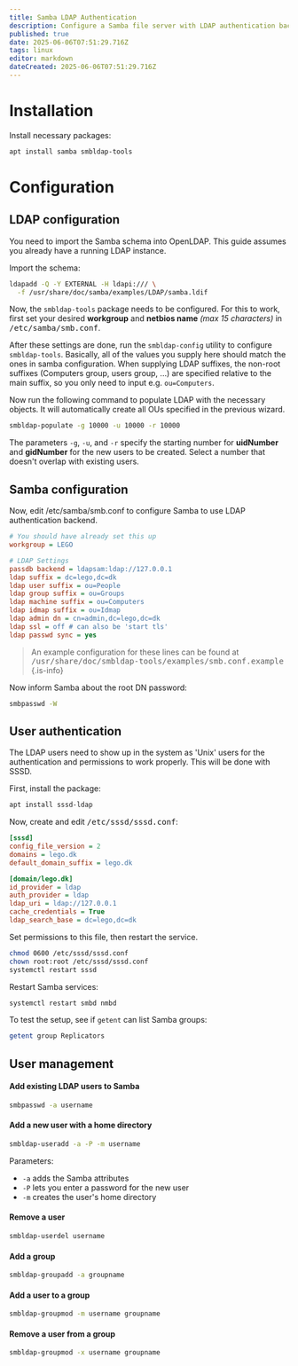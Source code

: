 ```yaml
---
title: Samba LDAP Authentication
description: Configure a Samba file server with LDAP authentication backend
published: true
date: 2025-06-06T07:51:29.716Z
tags: linux
editor: markdown
dateCreated: 2025-06-06T07:51:29.716Z
---
```


# Installation

Install necessary packages:

```bash
apt install samba smbldap-tools
```

# Configuration

## LDAP configuration

You need to import the Samba schema into OpenLDAP. This guide assumes you already have a running LDAP instance.

Import the schema:

```bash
ldapadd -Q -Y EXTERNAL -H ldapi:/// \
  -f /usr/share/doc/samba/examples/LDAP/samba.ldif
```

Now, the `smbldap-tools` package needs to be configured. For this to work, first set your desired **workgroup** and **netbios name** *(max 15 characters)* in <kbd>/etc/samba/smb.conf</kbd>.

After these settings are done, run the `smbldap-config` utility to configure `smbldap-tools`. Basically, all of the values you supply here should match the ones in samba configuration. When supplying LDAP suffixes, the non-root suffixes (Computers group, users group, ...) are specified relative to the main suffix, so you only need to input e.g. `ou=Computers`.

Now run the following command to populate LDAP with the necessary objects. It will automatically create all OUs specified in the previous wizard.

```bash
smbldap-populate -g 10000 -u 10000 -r 10000
```

The parameters `-g`, `-u`, and `-r` specify the starting number for **uidNumber** and **gidNumber** for the new users to be created. Select a number that doesn't overlap with existing users.

## Samba configuration

Now, edit /etc/samba/smb.conf to configure Samba to use LDAP authentication backend.

```ini
# You should have already set this up
workgroup = LEGO

# LDAP Settings
passdb backend = ldapsam:ldap://127.0.0.1
ldap suffix = dc=lego,dc=dk
ldap user suffix = ou=People
ldap group suffix = ou=Groups
ldap machine suffix = ou=Computers
ldap idmap suffix = ou=Idmap
ldap admin dn = cn=admin,dc=lego,dc=dk
ldap ssl = off # can also be 'start tls'
ldap passwd sync = yes
```

> An example configuration for these lines can be found at <kbd>/usr/share/doc/smbldap-tools/examples/smb.conf.example</kbd>
{.is-info}

Now inform Samba about the root DN password:

```bash
smbpasswd -W
```

## User authentication

The LDAP users need to show up in the system as 'Unix' users for the authentication and permissions to work properly. This will be done with SSSD.

First, install the package:

```bash
apt install sssd-ldap
```

Now, create and edit <kbd>/etc/sssd/sssd.conf</kbd>:

```ini
[sssd]
config_file_version = 2
domains = lego.dk
default_domain_suffix = lego.dk

[domain/lego.dk]
id_provider = ldap
auth_provider = ldap
ldap_uri = ldap://127.0.0.1
cache_credentials = True
ldap_search_base = dc=lego,dc=dk
```

Set permissions to this file, then restart the service.

```bash
chmod 0600 /etc/sssd/sssd.conf
chown root:root /etc/sssd/sssd.conf
systemctl restart sssd
```

Restart Samba services:

```bash
systemctl restart smbd nmbd
```

To test the setup, see if `getent` can list Samba groups:

```bash
getent group Replicators
```

## User management

#### Add existing LDAP users to Samba

```bash
smbpasswd -a username
```

#### Add a new user with a home directory

```bash
smbldap-useradd -a -P -m username
```

Parameters:

 - `-a` adds the Samba attributes
 - `-P` lets you enter a password for the new user
 - `-m` creates the user's home directory

#### Remove a user

```bash
smbldap-userdel username
```

#### Add a group

```bash
smbldap-groupadd -a groupname
```

#### Add a user to a group

```bash
smbldap-groupmod -m username groupname
```

#### Remove a user from a group

```bash
smbldap-groupmod -x username groupname
```
